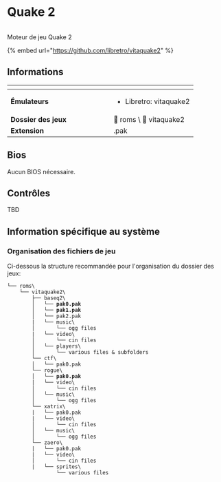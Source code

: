 # Quake 2



<div align="left">

<figure><img src="https://raw.githubusercontent.com/fabricecaruso/es-theme-carbon/55ff14aa79c95ecc70133072e6ac19fed3555b56/art/logos/vitaquake2.svg" alt=""><figcaption></figcaption></figure>

</div>

Moteur de jeu Quake 2

{% embed url="https://github.com/libretro/vitaquake2" %}

## Informations

<table data-header-hidden><thead><tr><th width="224"></th><th></th></tr></thead><tbody><tr><td><strong>Émulateurs</strong></td><td><ul><li>Libretro: vitaquake2</li></ul></td></tr><tr><td><strong>Dossier des jeux</strong></td><td><span data-gb-custom-inline data-tag="emoji" data-code="1f4c2">📂</span> roms \ <span data-gb-custom-inline data-tag="emoji" data-code="1f4c2">📂</span> vitaquake2</td></tr><tr><td><strong>Extension</strong></td><td>.pak</td></tr></tbody></table>

## Bios

Aucun BIOS nécessaire.

## Contrôles

TBD

## Information spécifique au système

### Organisation des fichiers de jeu

Ci-dessous la structure recommandée pour l'organisation du dossier des jeux:

<pre><code>└── roms\
    └── vitaquake2\
        ├── baseq2\
<strong>        │   └── pak0.pak
</strong><strong>        │   └── pak1.pak
</strong>        │   └── pak2.pak
        |   └── music\
        │       └── ogg files
        |   └── video\
        │       └── cin files
        │   └── players\
        │       └── various files &#x26; subfolders
        └── ctf\
        │   └── pak0.pak
        └── rogue\
<strong>        │   └── pak0.pak
</strong>        |   └── video\
        │       └── cin files
        │   └── music\
        │       └── ogg files
        └── xatrix\
        |   └── pak0.pak
        |   └── video\
        │       └── cin files
        │   └── music\
        │       └── ogg files
        └── zaero\
        |   └── pak0.pak
        |   └── video\
        │       └── cin files
        |   └── sprites\
                └── various files
</code></pre>
